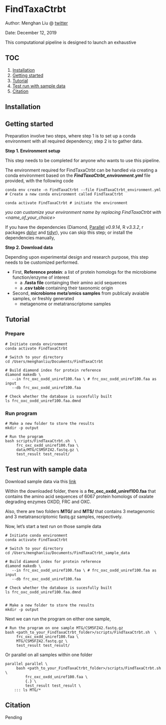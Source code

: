 FindTaxaCtrbt
=============

Author: Menghan Liu @ [twitter](https://twitter.com/menghan_liu)

Date: December 12, 2019

This computational pipeline is designed to launch an exhaustive

TOC
---

1.  [Installation](#installation)
2.  [Getting started](#Getting-started)
3.  [Tutorial](#tutorial)
4.  [Test run with sample data](#Test-run-with-sample-data)
5.  [Citation](#citation)

Installation
------------

Getting started
---------------

Preparation involve two steps, where step 1 is to set up a conda
environment with all required dependency; step 2 is to gather data.

**Step 1. Environment setup**

This step needs to be completed for anyone who wants to use this
pipeline.

The environment required for FindTaxaCtrbt can be handled via creating a
conda environment based on the ***FindTaxaCtrbt\_environment.yml*** file
provided, with the following code

    conda env create -n FindTaxaCtrbt --file FindTaxaCtrbt_environment.yml # Create a new conda environment called FindTaxaCtrbt

    conda activate FindTaxaCtrbt # initiate the environment

*you can customize your environment name by replacing FindTaxaCtrbt with
<name_of_your_choice>*

If you have the dependencies (Diamond,
[Parallel](https://www.gnu.org/software/parallel/parallel_tutorial.html)
*v0.9.14*, R *v3.3.2*, r packages
[dplyr](https://cran.r-project.org/web/packages/dplyr/index.html) and
[tidyr](https://cran.r-project.org/web/packages/tidyr/index.html)), you
can skip this step; or install the dependencies manually,

**Step 2. Download data**

Depending upon experimental design and research purpose, this step needs
to be customized performed.

-   First, **Reference protein**: a list of protein homologs for the
    microbiome function/enzyme of interest
    -   a **.fasta file** containging their amino acid sequences
    -   a **.csv table** containing their taxonomic origin
-   Second, **microbiome meta’omics samples** from publicaly avaiable
    samples, or freshly generated
    -   metagenome or metatranscriptome samples

Tutorial
--------

### Prepare

    # Initiate conda environment
    conda activate FindTaxaCtrbt 

    # Switch to your directory
    cd /Users/menghanliu/Documents/FindTaxaCtrbt

    # Build diamond index for protein reference 
    diamond makedb \
       --in frc_oxc_oxdd_uniref100.faa \ # frc_oxc_oxdd_uniref100.faa as input
       --db frc_oxc_oxdd_uniref100.faa  
       
    # Check whether the database is sucesfully built 
    ls frc_oxc_oxdd_uniref100.faa.dmnd

### Run program

    # Make a new folder to store the results 
    mkdir -p output

    # Run the program
    bash scripts/FindTaxaCtrbt.sh  \
         frc_oxc_oxdd_uniref100.faa \
         data/MTG/CSM5FZ42.fastq.gz \
         test_result test_result/

Test run with sample data
-------------------------

Download sample data via this
[link](https://drive.google.com/drive/u/1/folders/1zh-nD4X3bhZAx9XbdMjOeJCp-jZc4XL6)

Within the downloaded folder, there is a
**frc\_oxc\_oxdd\_uniref100.faa** that contains the amino acid sequences
of 6067 protein homologs of oxalate degrading enzymes OXDD, FRC and OXC.

Also, there are two folders **MTG/** and **MTS/** that contains 3
metagenomic and 3 metatranscriptomic fastq.gz samples, respectively.
<!-- For example, I am interested in the oxalyl-coA decarboxylase (OXC), which is involved in the oxalate degradation function. -->
<!-- Therefore, I found a [homologous protein family](http://www.ebi.ac.uk/interpro/entry/InterPro/IPR017660/) for OXC at Uniprot. -->

<!-- ```{r example table, echo=FALSE,eval=TRUE} -->
<!-- table_dir='/Volumes/Research/blaserlab/blaserlabspace/Members/Menghan_Liu/ODE/human_metagenomics/0_data/ODE_tnaA_info.csv' -->
<!-- read.csv(table_dir) %>% -->
<!--   head() %>% -->
<!--   dplyr::mutate(UniprotID = name, -->
<!--                 Strain = Species) %>% -->
<!--   tidyr::separate(Species, into = c("Genus","Species"),sep=" ",extra="drop") %>% -->
<!--   dplyr::select(UniprotID,Description,Phylum, Family, Genus, Species, Strain) %>% -->
<!--   knitr::kable(format = "markdown") %>% -->
<!--   kable_styling(font_size = 7, full_width = F)  -->
<!-- ``` -->
Now, let’s start a test run on those sample data

    # Initiate conda environment
    conda activate FindTaxaCtrbt 

    # Switch to your directory
    cd /Users/menghanliu/Documents/FindTaxaCtrbt_sample_data

    # Build diamond index for protein reference 
    diamond makedb \
       --in frc_oxc_oxdd_uniref100.faa \ # frc_oxc_oxdd_uniref100.faa as input
       --db frc_oxc_oxdd_uniref100.faa  
       
    # Check whether the database is sucesfully built 
    ls frc_oxc_oxdd_uniref100.faa.dmnd


    # Make a new folder to store the results 
    mkdir -p output

Next we can run the program on either one sample,

    # Run the program on one sample MTG/CSM5FZ42.fastq.gz
    bash <path_to_your_FindTaxaCtrbt_folder>/scripts/FindTaxaCtrbt.sh  \
         frc_oxc_oxdd_uniref100.faa \
         MTG/CSM5FZ42.fastq.gz \
         test_result test_result/

Or parallel on all samples within one folder

    parallel parallel \
         bash <path_to_your_FindTaxaCtrbt_folder>/scripts/FindTaxaCtrbt.sh  \
             frc_oxc_oxdd_uniref100.faa \
             {.} \
             test_result test_result \
        ::: ls MTG/*

Citation
--------

Pending
